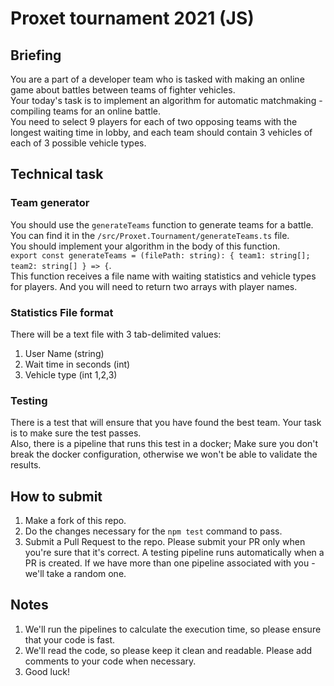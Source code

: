 # Proxet tournament 2021 (JS)
## Briefing
You are a part of a developer team who is tasked with making an online game about battles between teams of fighter vehicles.  
Your today's task is to implement an algorithm for automatic matchmaking - compiling teams for an online battle.  
You need to select 9 players for each of two opposing teams with the longest waiting time in lobby, and each team should contain 3 vehicles of each of 3 possible vehicle types.

## Technical task
### Team generator
You should use the ``generateTeams`` function to generate teams for a battle.  
You can find it in the `/src/Proxet.Tournament/generateTeams.ts` file.  
You should implement your algorithm in the body of this function.  
`export const generateTeams = (filePath: string): { team1: string[]; team2: string[] } => {`.  
This function receives a file name with waiting statistics and vehicle types for players. And you will need to return two arrays with player names.

### Statistics File format
There will be a text file with 3 tab-delimited values:  
1. User Name (string)  
1. Wait time in seconds (int)  
1. Vehicle type (int 1,2,3)  

### Testing
There is a test that will ensure that you have found the best team. Your task is to make sure the test passes.  
Also, there is a pipeline that runs this test in a docker; Make sure you don't break the docker configuration, otherwise we won't be able to validate the results.

## How to submit
1. Make a fork of this repo.  
1. Do the changes necessary for the `npm test` command to pass.  
1. Submit a Pull Request to the repo. Please submit your PR only when you're sure that it's correct. A testing pipeline runs automatically when a PR is created. If we have more than one pipeline associated with you - we'll take a random one.

## Notes
1. We'll run the pipelines to calculate the execution time, so please ensure that your code is fast.
1. We'll read the code, so please keep it clean and readable. Please add comments to your code when necessary.
1. Good luck!